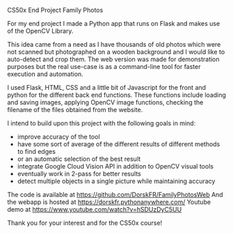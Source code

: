 CS50x End Project
Family Photos

For my end project I made a Python app that runs on Flask and makes use of the OpenCV Library.

This idea came from a need as I have thousands of old photos which were not scanned but photographed on a wooden background and I would like to auto-detect and crop them. The web version was made for demonstration purposes but the real use-case is as a command-line tool for faster execution and automation.

I used Flask, HTML, CSS and a little bit of Javascript for the front and python for the different back end functions.
These functions include loading and saving images, applying OpenCV image functions, checking the filename of the files obtained from the website.

I intend to build upon this project with the following goals in mind:

- improve accuracy of the tool
- have some sort of average of the different results of different methods to find edges 
- or an automatic selection of the best result
- integrate Google Cloud Vision API in addition to OpenCV visual tools
- eventually work in 2-pass for better results
- detect multiple objects in a single picture while maintaining accuracy

The code is available at https://github.com/DorskFR/FamilyPhotosWeb
And the webapp is hosted at https://dorskfr.pythonanywhere.com/
Youtube demo at https://www.youtube.com/watch?v=hSDUzDyC5UU

Thank you for your interest and for the CS50x course!